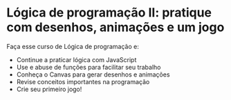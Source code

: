 # Lógica de programação II: pratique com desenhos, animações e um jogo

Faça esse curso de Lógica de programação e:
- Continue a praticar lógica com JavaScript
- Use e abuse de funções para facilitar seu trabalho
- Conheça o Canvas para gerar desenhos e animações
- Revise conceitos importantes na programação
- Crie seu primeiro jogo!
